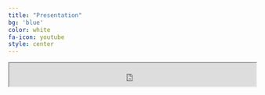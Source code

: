```yaml
---
title: "Presentation"
bg: 'blue'
color: white
fa-icon: youtube
style: center
---
```


<center>  

  <iframe src="https://drive.google.com/file/d/1PkClYqE4Wu6Pw5NqOsYFpugl1Ce99xYU/preview" width="100%" height=48></iframe>

</center>
